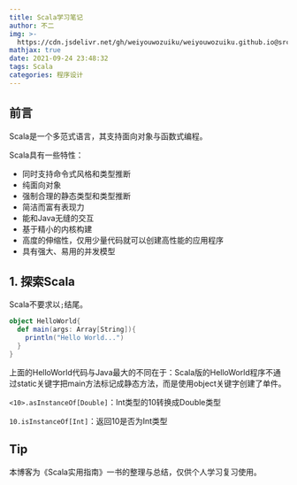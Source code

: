 ```yaml
---
title: Scala学习笔记
author: 不二
img: >-
  https://cdn.jsdelivr.net/gh/weiyouwozuiku/weiyouwozuiku.github.io@src/source/_posts/PageImg/程序设计/scala-programming-language-logo-vector.png
mathjax: true
date: 2021-09-24 23:48:32
tags: Scala
categories: 程序设计
---
```


## 前言

Scala是一个多范式语言，其支持面向对象与函数式编程。

Scala具有一些特性：

- 同时支持命令式风格和类型推断
- 纯面向对象
- 强制合理的静态类型和类型推断
- 简洁而富有表现力
- 能和Java无缝的交互
- 基于精小的内核构建
- 高度的伸缩性，仅用少量代码就可以创建高性能的应用程序
- 具有强大、易用的并发模型

## 1. 探索Scala



Scala不要求以`;`结尾。

```Scala
object HelloWorld{
  def main(args: Array[String]){
    println("Hello World...")
  }
}
```

上面的HelloWorld代码与Java最大的不同在于：Scala版的HelloWorld程序不通过static关键字把main方法标记成静态方法，而是使用object关键字创建了单件。

`<10>.asInstanceOf[Double]`：Int类型的10转换成Double类型

`10.isInstanceOf[Int]`：返回10是否为Int类型

## Tip

本博客为《Scala实用指南》一书的整理与总结，仅供个人学习复习使用。
